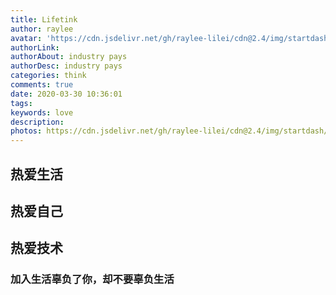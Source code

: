 ```yaml
---
title: Lifetink
author: raylee
avatar: 'https://cdn.jsdelivr.net/gh/raylee-lilei/cdn@2.4/img/startdash/beer.png'
authorLink: 
authorAbout: industry pays
authorDesc: industry pays
categories: think
comments: true
date: 2020-03-30 10:36:01
tags:
keywords: love
description:
photos: https://cdn.jsdelivr.net/gh/raylee-lilei/cdn@2.4/img/startdash/sakura.md.png
---
```


## 热爱生活

## 热爱自己

## 热爱技术

### 加入生活辜负了你，却不要辜负生活
